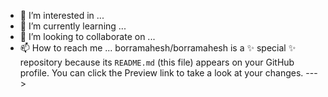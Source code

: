 
-  👀 I’m interested in ...
- 🌱 I’m currently learning ...
- 💞️ I’m looking to collaborate on ...
- 📫 How to reach me ...
borramahesh/borramahesh is a ✨ special ✨ repository because its `README.md` (this file) appears on your GitHub profile.
You can click the Preview link to take a look at your changes.
--->

